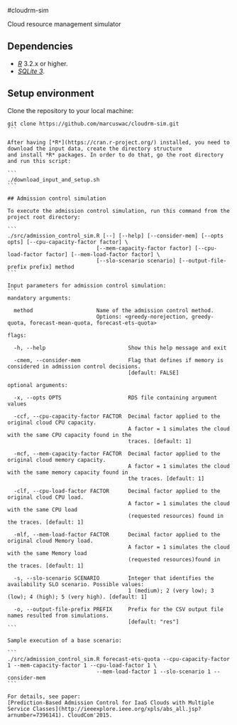 #cloudrm-sim

Cloud resource management simulator

## Dependencies

- [*R*](https://cran.r-project.org/) 3.2.x or higher.
- [*SQLite 3*](https://www.sqlite.org/download). 

## Setup environment

Clone the repository to your local machine:

````
git clone https://github.com/marcuswac/cloudrm-sim.git
```

After having [*R*](https://cran.r-project.org/) installed, you need to download the input data, create the directory structure
and install *R* packages. In order to do that, go the root directory and run this script:

```
./download_input_and_setup.sh
```

## Admission control simulation 

To execute the admission control simulation, run this command from the project root directory:

``` 
./src/admission_control_sim.R [--] [--help] [--consider-mem] [--opts opts] [--cpu-capacity-factor factor] \
                            [--mem-capacity-factor factor] [--cpu-load-factor factor] [--mem-load-factor factor] \
                            [--slo-scenario scenario] [--output-file-prefix prefix] method
```

Input parameters for admission control simulation:
```
mandatory arguments:

  method                    Name of the admission control method.
                            Options: <greedy-norejection, greedy-quota, forecast-mean-quota, forecast-ets-quota>

flags:

  -h, --help                          Show this help message and exit

  -cmem, --consider-mem               Flag that defines if memory is considered in admission control decisions.
                                      [default: FALSE]

optional arguments:

  -x, --opts OPTS                     RDS file containing argument values
  
  -ccf, --cpu-capacity-factor FACTOR  Decimal factor applied to the original cloud CPU capacity.
                                      A factor = 1 simulates the cloud with the same CPU capacity found in the
                                      traces. [default: 1]
  
  -mcf, --mem-capacity-factor FACTOR  Decimal factor applied to the original cloud memory capacity.
                                      A factor = 1 simulates the cloud with the same memory capacity found in
                                      the traces. [default: 1]
  
  -clf, --cpu-load-factor FACTOR      Decimal factor applied to the original cloud CPU load.
                                      A factor = 1 simulates the cloud with the same CPU load
                                      (requested resources) found in the traces. [default: 1]
  
  -mlf, --mem-load-factor FACTOR      Decimal factor applied to the original cloud Memory load.
                                      A factor = 1 simulates the cloud with the same Memory load
                                      (requested resources)found in the traces. [default: 1]
  
  -s, --slo-scenario SCENARIO         Integer that identifies the availability SLO scenario. Possible values:
                                      1 (medium); 2 (very low); 3 (low); 4 (high); 5 (very high). [default: 1]
  
  -o, --output-file-prefix PREFIX     Prefix for the CSV output file names resulted from simulations.
                                      [default: "res"]
```

Sample execution of a base scenario:

```
./src/admission_control_sim.R forecast-ets-quota --cpu-capacity-factor 1 --mem-capacity-factor 1 --cpu-load-factor 1 \
                            --mem-load-factor 1 --slo-scenario 1 --consider-mem
```

For details, see paper:
[Prediction-Based Admission Control for IaaS Clouds with Multiple Service Classes](http://ieeexplore.ieee.org/xpls/abs_all.jsp?arnumber=7396141). CloudCom'2015.

